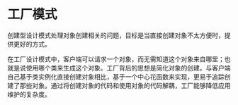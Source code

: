 # 工厂模式

创建型设计模式处理对象创建相关的问题，目标是当直接创建对象不太方便时，提供更好的方式。

在工厂设计模式中，客户端可以请求一个对象，而无需知道这个对象来自哪里；也就是说使用哪个类来生成这个对象。工厂背后的思想是简化对象的创建。与客户端自己基于类实例化直接创建对象相比，基于一个中心花函数来实现，更易于追踪创建了那些对象。通过将创建对象的代码和使用对象的代码解耦，工厂能够降低应用维护的复杂度。

